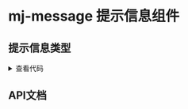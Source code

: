 <script setup>
import typesVue from './components/types.vue'
import propsBody from './data/propsBody'
</script>

# mj-message 提示信息组件

## 提示信息类型
<show-block>
  <typesVue />
</show-block>

<details>
<summary>查看代码</summary>

<<< @/examples/message/components/types.vue

</details>

## API文档
<props-table descriptType="Props" :propsBody="propsBody" />
